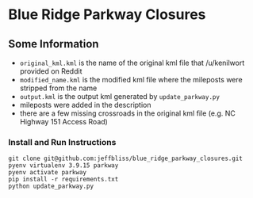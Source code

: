 # Blue Ridge Parkway Closures

## Some Information
* `original_kml.kml` is the name of the original kml file that /u/kenilwort provided on Reddit
* `modified_name.kml` is the modified kml file where the mileposts were stripped from the name
* `output.kml` is the output kml generated by `update_parkway.py`
* mileposts were added in the description
* there are a few missing crossroads in the original kml file (e.g. NC Highway 151 Access Road)

### Install and Run Instructions
```
git clone git@github.com:jeffbliss/blue_ridge_parkway_closures.git
pyenv virtualenv 3.9.15 parkway
pyenv activate parkway
pip install -r requirements.txt
python update_parkway.py
```
